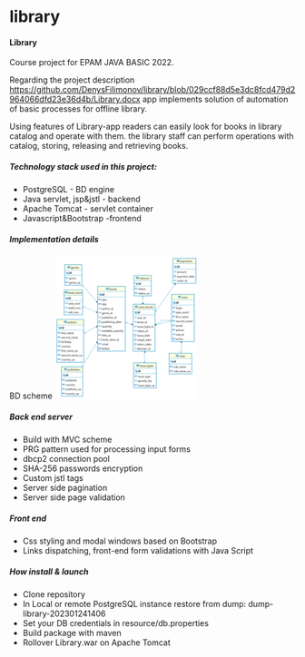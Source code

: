 # library

<h4>Library</h4>

Course project for EPAM JAVA BASIC 2022.

Regarding the project description https://github.com/DenysFilimonov/library/blob/029ccf88d5e3dc8fcd479d2964066dfd23e36d4b/Library.docx
app implements solution of automation of basic processes for offline library.

Using features of Library-app readers can easily look for books in library catalog and operate with them. the library staff can perform operations with catalog, storing, releasing and retrieving books.

<h5>Technology stack used in this project:</h5>

<ul>
  <li>PostgreSQL - BD engine</li>
  <li>Java servlet, jsp&jstl  - backend</li>
  <li>Apache Tomcat - servlet container</li>
  <li>Javascript&Bootstrap -frontend</li>
</ul>  

<h5>Implementation details</h5>
BD scheme 
<img src="bd.png" width="50%">

<h5>Back end server</h5>

<ul>
  <li>Build with MVC scheme</li>
  <li>PRG pattern used for processing input forms</li>
  <li>dbcp2 connection pool</li>
  <li>SHA-256 passwords encryption</li>
  <li>Custom jstl tags</li>
  <li>Server side pagination</li>
  <li>Server side page validation</li>
</ul>  

<h5>Front end</h5>

<ul>
  <li>Css styling and modal windows based on Bootstrap</li>
  <li>Links dispatching, front-end form validations with Java Script</li>
</ul>  


<h5>How install & launch</h5>
<ul>
  <li>Clone repository</li>
  <li>In Local or remote PostgreSQL instance restore from dump: dump-library-202301241406</li>
  <li>Set your DB credentials in resource/db.properties</li> 
  <li>Build package with maven</li>
  <li>Rollover Library.war on Apache Tomcat</li>
</ul>
